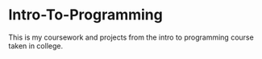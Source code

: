 # Intro-To-Programming
 This is my coursework and projects from the intro to programming course taken in college.
